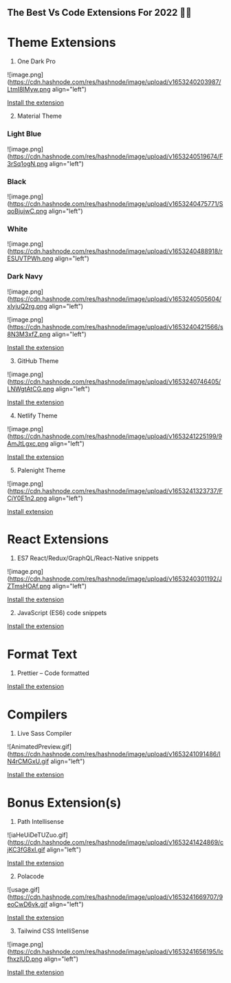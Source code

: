 ## The Best Vs Code Extensions For 2022 💪💪

# Theme Extensions
1. One Dark Pro

![image.png](https://cdn.hashnode.com/res/hashnode/image/upload/v1653240203987/LtmI8lMyw.png align="left")

[Install the extension](https://www.bing.com/ck/a?!&&p=7b32d6e3a677426c0c25b47746fc52a22027ae2843ec2dcce7ef568eac2a3257JmltdHM9MTY1MzI0MDEyOSZpZ3VpZD1lYWI4ZGQ3NS0wY2IyLTQ2MzMtYmQwYi02YWRmNzAwYmUyZmUmaW5zaWQ9NTE1Nw&ptn=3&fclid=b5679516-d9f3-11ec-ae07-f101243a13ef&u=a1aHR0cHM6Ly9tYXJrZXRwbGFjZS52aXN1YWxzdHVkaW8uY29tL2l0ZW1zP2l0ZW1OYW1lPWFkcmlhbndpbGN6eW5za2kub25lLWRhcmstcHJv&ntb=1)

2. Material Theme


### Light Blue

![image.png](https://cdn.hashnode.com/res/hashnode/image/upload/v1653240519674/F3rSq1ogN.png align="left")

### Black

![image.png](https://cdn.hashnode.com/res/hashnode/image/upload/v1653240475771/SqoBjujwC.png align="left")

### White

![image.png](https://cdn.hashnode.com/res/hashnode/image/upload/v1653240488918/rESUVTPWh.png align="left")

### Dark Navy

![image.png](https://cdn.hashnode.com/res/hashnode/image/upload/v1653240505604/xlyiuQ2rg.png align="left")

![image.png](https://cdn.hashnode.com/res/hashnode/image/upload/v1653240421566/s8N3M3xfZ.png align="left")


[Install the extension](https://www.bing.com/ck/a?!&&p=db218c0ceaa4d9fd554a77e572246b5a281242441ff21d2b24a61022efc91a87JmltdHM9MTY1MzI0MDM4MiZpZ3VpZD1iNDAxODhjMC0xYjEwLTRlYzYtYTI3ZC01ODQ4NGQ4YTk2YjcmaW5zaWQ9NTIyNw&ptn=3&fclid=4caa2cc2-d9f4-11ec-bef4-28c6661aacea&u=a1aHR0cHM6Ly9tYXJrZXRwbGFjZS52aXN1YWxzdHVkaW8uY29tL2l0ZW1zP2l0ZW1OYW1lPWVxdWludXNvY2lvLnZzYy1tYXRlcmlhbC10aGVtZQ&ntb=1)

3. GitHub Theme

![image.png](https://cdn.hashnode.com/res/hashnode/image/upload/v1653240746405/LNWgtAtCG.png align="left")

[Install the extension](https://www.bing.com/ck/a?!&&p=6aeaf75d35b51e7d79f6a46a3d17f536818dcec3bc86028ae82310a268356af8JmltdHM9MTY1MzI0MDcwMiZpZ3VpZD01NzA3MTVkNi02N2EzLTQ3MDUtOTI1My1hMzg0YzYwYzMzYWEmaW5zaWQ9NTE4Mg&ptn=3&fclid=0b3b7ef1-d9f5-11ec-8c29-dbf2d6398ea9&u=a1aHR0cHM6Ly9tYXJrZXRwbGFjZS52aXN1YWxzdHVkaW8uY29tL2l0ZW1zP2l0ZW1OYW1lPUdpdEh1Yi5naXRodWItdnNjb2RlLXRoZW1l&ntb=1)

4. Netlify Theme

![image.png](https://cdn.hashnode.com/res/hashnode/image/upload/v1653241225199/9AmJtLgxc.png align="left")

[Install the extension](https://marketplace.visualstudio.com/items?itemName=austincondiff.netlify-vscode-theme)

5. Palenight Theme


![image.png](https://cdn.hashnode.com/res/hashnode/image/upload/v1653241323737/FCiY0E1n2.png align="left")

[Install extension](https://marketplace.visualstudio.com/items?itemName=whizkydee.material-palenight-theme)

# React Extensions

1. ES7 React/Redux/GraphQL/React-Native snippets

![image.png](https://cdn.hashnode.com/res/hashnode/image/upload/v1653240301192/JZTmsHOAf.png align="left")

[Install the extension](https://www.bing.com/ck/a?!&&p=80b7612494be0ea5f15d78b4f196eeb8efa5b02b4525c597225384e6e343b877JmltdHM9MTY1MzI0MDI1OCZpZ3VpZD05OGQ3ZGI3ZS1iOTAwLTQ3OGQtODViNC02OTBiZTUwMjUxMjUmaW5zaWQ9NTEzNA&ptn=3&fclid=0266a88e-d9f4-11ec-a49d-db2c875ff01c&u=a1aHR0cHM6Ly9tYXJrZXRwbGFjZS52aXN1YWxzdHVkaW8uY29tL2l0ZW1zP2l0ZW1OYW1lPWRtZWVuaHVpcy5lczctcmVhY3QtanMtc25pcHBldHMtd2l0aC1zZW1pY29sb25z&ntb=1)

2. JavaScript (ES6) code snippets

[Install the extension](https://www.bing.com/ck/a?!&&p=fbaff7147b4b54140a688aac5c9870dad817caa745a5d17bee671ec277b3a06eJmltdHM9MTY1MzI0MDc4OSZpZ3VpZD02MDE2ZWM1NS05NDVkLTQ0MzItODc1Ni0xYjJmNTg3NDJjYTgmaW5zaWQ9NTEzOQ&ptn=3&fclid=3edb5e4b-d9f5-11ec-b778-0d33c8cb5563&u=a1aHR0cHM6Ly9tYXJrZXRwbGFjZS52aXN1YWxzdHVkaW8uY29tL2l0ZW1zP2l0ZW1OYW1lPXhhYmlrb3MuSmF2YVNjcmlwdFNuaXBwZXRz&ntb=1)


# Format Text

1. Prettier – Code formatted

[Install the extension](https://www.bing.com/ck/a?!&&p=640768aab057ccbb0736c6214b37569d0199423eead3b3f7cc4226f54ec186d5JmltdHM9MTY1MzI0MDYxNiZpZ3VpZD1iNGRmOGRlNi1jMGU3LTQwZDYtYTkxOS1hOTlhYWUyZjc0NjgmaW5zaWQ9NTE3NA&ptn=3&fclid=d7adc718-d9f4-11ec-8d82-05c0f22f2f38&u=a1aHR0cHM6Ly9tYXJrZXRwbGFjZS52aXN1YWxzdHVkaW8uY29tL2l0ZW1zP2l0ZW1OYW1lPWVzYmVucC5wcmV0dGllci12c2NvZGU&ntb=1)

# Compilers

1. Live Sass Compiler

![AnimatedPreview.gif](https://cdn.hashnode.com/res/hashnode/image/upload/v1653241091486/IN4rCMGxU.gif align="left")

[Install the extension](https://marketplace.visualstudio.com/items?itemName=ritwickdey.live-sass)

# Bonus Extension(s)

1. Path Intellisense

![iaHeUiDeTUZuo.gif](https://cdn.hashnode.com/res/hashnode/image/upload/v1653241424869/cjKC3fG8xI.gif align="left")

[Install the extension](https://marketplace.visualstudio.com/items?itemName=christian-kohler.path-intellisense)

2. Polacode

![usage.gif](https://cdn.hashnode.com/res/hashnode/image/upload/v1653241669707/9eoCwD6vk.gif align="left")

[Install the extension](https://marketplace.visualstudio.com/items?itemName=pnp.polacode)

3. Tailwind CSS IntelliSense

![image.png](https://cdn.hashnode.com/res/hashnode/image/upload/v1653241656195/IcfhxzlUD.png align="left")

[Install the extension](https://marketplace.visualstudio.com/items?itemName=bradlc.vscode-tailwindcss)
